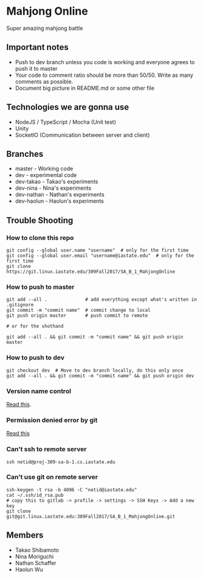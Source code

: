 # Mahjong Online

Super amazing mahjong battle

## Important notes
- Push to dev branch unless you code is working and everyone agrees to push it to master
- Your code to comment ratio should be more than 50/50. Write as many comments as possible.
- Document big picture in README.md or some other file

## Technologies we are gonna use
- NodeJS / TypeScript / Mocha (Unit test)
- Unity
- SocketIO (Communication between server and client)

## Branches
- master - Working code 
- dev - experimental code
- dev-takao - Takao's experiments
- dev-nina - Nina's experiments
- dev-nathan - Nathan's experiments
- dev-haolun - Haolun's experiments

## Trouble  Shooting

### How to clone this repo
```shell
git config --global user.name "username"  # only for the first time
git config --global user.email "username@iastate.edu"  # only for the first time
git clone https://git.linux.iastate.edu/309Fall2017/SA_B_1_MahjongOnline
```

### How to push to master
```shell
git add --all .              # add everything except what's written in .gitignore
git commit -m "commit name"  # commit change to local
git push origin master       # push commit to remote

# or for the shothand

git add --all . && git commit -m "commit name" && git push origin master
```

### How to push to dev
```shell
git checkout dev  # Move to dev branch locally, do this only once
git add --all . && git commit -m "commit name" && git push origin dev
```

### Version name control
[Read this](https://stackoverflow.com/questions/18216991/create-a-tag-in-github-repository).

### Permission denied error by git
[Read this](https://stackoverflow.com/questions/40427498/getting-permission-denied-public-key-on-gitlab)

### Can't ssh to remote server

```shell
ssh netid@proj-309-sa-b-1.cs.iastate.edu
```

### Can't use git on remote server

```shell
ssh-keygen -t rsa -b 4096 -C "netid@iastate.edu"
cat ~/.ssh/id_rsa.pub
# copy this to gitlab -> profile -> settings -> SSH Keys -> Add a new key
git clone git@git.linux.iastate.edu:309Fall2017/SA_B_1_MahjongOnline.git
```

## Members
- Takao Shibamoto
- Nina Moriguchi
- Nathan Schaffer
- Haolun Wu
